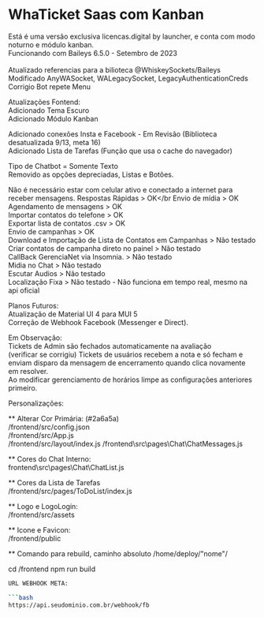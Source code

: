 # WhaTicket Saas com Kanban</br>
Está é uma versão exclusiva licencas.digital by launcher, e conta com modo noturno e módulo kanban. </br>
Funcionando com Baileys 6.5.0 - Setembro de 2023 </br>
</br> Atualizado referencias para a bilioteca @WhiskeySockets/Baileys</br>
Modificado AnyWASocket, WALegacySocket, LegacyAuthenticationCreds</br>
Corrigio Bot repete Menu</br>

Atualizações Fontend:</br>
Adicionado Tema Escuro</br>
Adicionado Módulo Kanban

Adicionado conexões Insta e Facebook - Em Revisão (Biblioteca desatualizada 9/13, meta 16)
</br> Adicionado Lista de Tarefas (Função que usa o cache do navegador)

Tipo de Chatbot = Somente Texto <br> Removido as opções depreciadas, Listas e Botões.

Não é necessário estar com celular ativo e conectado a internet para receber mensagens.
Respostas Rápidas > OK</br
Envio de mídia > OK </br>
Agendamento de mensagens > OK </br>
Importar contatos do telefone > OK </br>
Exportar lista de contatos .csv > OK </br>
Envio de campanhas > OK </br>
Download e Importação de Lista de Contatos em Campanhas > Não testado </br>
Criar contatos de campanha direto no painel > Não testado </br>
CallBack GerenciaNet via Insomnia. > Não testado </br>
Midia no Chat > Não testado</br>
Escutar Audios > Não testado </br>
Localização Fixa > Não testado - Não funciona em tempo real, mesmo na api oficial</br>

Planos Futuros:</br>
Atualização de Material UI 4 para MUI 5</br>
Correção de Webhook Facebook (Messenger e Direct).</br>

Em Observação:</br>
Tickets de Admin são fechados automaticamente na avaliação </br>
(verificar se corrigiu) Tickets de usuários recebem a nota e só fecham e enviam disparo da mensagem de encerramento quando clica novamente em resolver.</br>
Ao modificar gerenciamento de horários limpe as configurações anteriores primeiro.

Personalizações:</br>

** Alterar Cor Primária: (#2a6a5a)</br>
/frontend/src/config.json</br>
/frontend/src/App.js</br>
/frontend/src/layout/index.js
/frontend\src\pages\Chat\ChatMessages.js

** Cores do Chat Interno:</br>
frontend\src\pages\Chat\ChatList.js</br>

** Cores da Lista de Tarefas</br>
/frontend/src/pages/ToDoList/index.js

** Logo e LogoLogin:</br>
/frontend/src/assets

** Icone e Favicon:</br>
/frontend/public

** Comando para rebuild, caminho absoluto /home/deploy/"nome"/
  
cd /frontend
npm run build

```bash
URL WEBHOOK META:

```bash
https://api.seudominio.com.br/webhook/fb
